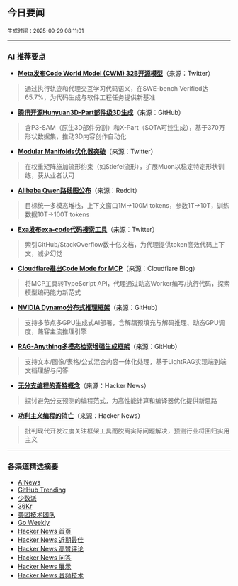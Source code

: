 ## 今日要闻

<sub> 生成时间：2025-09-29 08:11:01</sub>


---

### AI 推荐要点

- **[Meta发布Code World Model (CWM) 32B开源模型](https://twitter.com/TheTuringPost/status/1971697629697659099)**（来源：Twitter）  
> 通过执行轨迹和代理交互学习代码语义，在SWE-bench Verified达65.7%，为代码生成与软件工程任务提供新基准

- **[腾讯开源Hunyuan3D-Part部件级3D生成](https://twitter.com/TencentHunyuan/status/1971491034044694798)**（来源：GitHub）  
> 含P3-SAM（原生3D部件分割）和X-Part（SOTA可控生成），基于370万形状数据集，推动3D内容创作自动化

- **[Modular Manifolds优化器突破](https://twitter.com/thinkymachines/status/1971623409873244462)**（来源：Twitter）  
> 在权重矩阵施加流形约束（如Stiefel流形），扩展Muon以稳定特定形状训练，获从业者认可

- **[Alibaba Qwen路线图公布](https://www.reddit.com/r/LocalLLaMA/comments/1nq182d/alibaba_just_unveiled_their_qwen_roadmap_the/)**（来源：Reddit）  
> 目标统一多模态堆栈，上下文窗口1M→100M tokens，参数1T→10T，训练数据10T→100T tokens

- **[Exa发布exa-code代码搜索工具](https://x.com/ExaAILabs/status/1971264749062193588)**（来源：Twitter）  
> 索引GitHub/StackOverflow数十亿文档，为代理提供token高效代码上下文，减少幻觉

- **[Cloudflare推出Code Mode for MCP](https://blog.cloudflare.com/code-mode/)**（来源：Cloudflare Blog）  
> 将MCP工具转TypeScript API，代理通过动态Worker编写/执行代码，探索模型编码能力新范式

- **[NVIDIA Dynamo分布式推理框架](https://github.com/ai-dynamo/dynamo)**（来源：GitHub）  
> 支持多节点多GPU生成式AI部署，含解耦预填充与解码推理、动态GPU调度，兼容主流推理引擎

- **[RAG-Anything多模态检索增强生成框架](https://github.com/HKUDS/RAG-Anything)**（来源：GitHub）  
> 支持文本/图像/表格/公式混合内容一体化处理，基于LightRAG实现端到端文档理解与问答

- **[无分支编程的奇特概念](https://news.ycombinator.com/item?id=45405750)**（来源：Hacker News）  
> 探讨避免分支预测的编程范式，为高性能计算和编译器优化提供新思路

- **[功利主义编程的消亡](https://news.ycombinator.com/item?id=45404997)**（来源：Hacker News）  
> 批判现代开发过度关注框架工具而脱离实际问题解决，预测行业将回归实用主义

---

### 各渠道精选摘要
- [AINews](./ai_news_summary_2025-09-29.md)
- [GitHub Trending](./github_trending_2025-09-29.md)
- [少数派](./shaoshupai_2025-09-29.md)
- [36Kr](./36kr_summary_2025-09-29.md)
- [美团技术团队](./meituan_2025-09-29.md)
- [Go Weekly](./go_weekly_2025-09-29.md)
- [Hacker News 首页](./hacker_news_frontpage_2025-09-29.md)
- [Hacker News 近期最佳](./hacker_news_best_2025-09-29.md)
- [Hacker News 高赞评论](./hacker_news_top_comments_2025-09-29.md)
- [Hacker News 问答](./hacker_news_ask_2025-09-29.md)
- [Hacker News 展示](./hacker_news_show_2025-09-29.md)
- [Hacker News 音频技术](./hacker_news_audio_tech_2025-09-29.md)